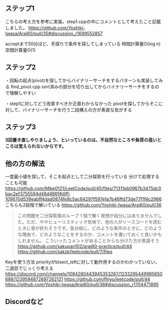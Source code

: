 ## ステップ1
こちらの考え方を参考に実装。step1.cppの中にコメントとして考えたこと記載しました。
https://github.com/Yoshiki-Iwasa/Arai60/pull/35#discussion_r1699552857

acceptまで50分ほど、手探りで条件を探してしまっている
時間計算量O(log n)
空間計算量O(1)

## ステップ2
・回転の起点(pivot)を探してからバイナリーサーチをするパターンも実装してみる
find_pivot.cpp
sort済みの部分を切り出してからバイナリーサーチをするので理解しやすい

・step1に対してどう改善すべきか正直わからなかった
pivotを探してからそこに対して、バイナリーサーチを行う二段構えの方が素直な気がする

## ステップ3
**3回書き直しやりましょう、といっているのは、不自然なところや負荷の高いところは覚えられないからです。**

## 他の方の解法
一度最小値を探して、そこを起点として二分探索を行っている
分けて処理することも可能
https://github.com/Mike0121/LeetCode/pull/45/files/71311eb0967b3475dc0bac2ef3755594d48d486f#diff-109670d539eabff4dad0874fe8c5ac84297f597e1a7b46ffd73de77f1f4c2966
こちらも2段階で解いている
https://github.com/Yoshiki-Iwasa/Arai60/pull/36

>この問題を二分探索風のループ 1 個で解く発想が自分にはありませんでした。ただ、ややヒューリスティック気味で、他の人がソースコードを読むときに骨が折れそうです。各分岐に、どのような条件のときに、どのような理由で、どのようなことをするのか、コメントを書いておくと良いかもしれません。
こういったコメントがあることからも分けた方が素直そう
https://github.com/sakupan102/arai60-practice/pull/44
https://github.com/sakzk/leetcode/pull/7/files

Keyを使う方法
priorityがbisect_leftに対して動作用するのかわかっていない、二週目でじっくり考える
https://discord.com/channels/1084280443945353267/1233295449985650688/1239594872697262121
https://github.com/fhiyo/leetcode/pull/44
https://github.com/Yoshiki-Iwasa/Arai60/pull/36#discussion_r1704471895

## Discordなど

